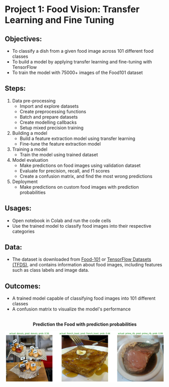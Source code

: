 # Project 1: Food Vision: Transfer Learning and Fine Tuning

## Objectives:
- To classify a dish from a given food image across 101 different food classes
- To build a model by applying transfer learning and fine-tuning with TensorFlow
- To train the model with 75000+ images of the Food101 dataset

## Steps:
1. Data pre-processing
    - Import and explore datasets
    - Create preprocessing functions
    - Batch and prepare datasets
    - Create modelling callbacks
    - Setup mixed precision training
2. Building a model
    - Build a feature extraction model using transfer learning
    - Fine-tune the feature extraction model
3. Training a model
    - Train the model using trained dataset
4. Model evaluation
    - Make predictions on food images using validation dataset
    - Evaluate for precision, recall, and f1 scores
    - Create a confusion matrix, and find the most wrong predictions
5. Deployment
   - Make predictions on custom food images with prediction probabilities

## Usages:
<!-- - Open [notebook](https://colab.research.google.com/github/OCR-tech/project-MachineLearning/blob/main/1_FoodVision_Transfer_Learning_and_Fine_Tuning/notebook.ipynb) in Colab and run the code cells -->
- Open notebook in Colab and run the code cells
- Use the trained model to classify food images into their respective categories

## Data:
- The dataset is downloaded from [Food-101](https://data.vision.ee.ethz.ch/cvl/datasets_extra/food-101) or [TensorFlow Datasets (TFDS)](https://www.tensorflow.org/datasets/overview), and contains information about food images, including features such as class labels and image data.

## Outcomes:
- A trained model capable of classifying food images into 101 different classes
- A confusion matrix to visualize the model's performance
<br><br>

<p align="center"><b>Prediction the Food with prediction probabilities</b></p>
<div align="center">
  <img src="https://github.com/OCR-tech/OCR-tech/blob/main/docs/img/project_ml1a.png"/>
</div>
<br>